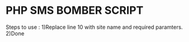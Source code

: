 # PHP SMS BOMBER SCRIPT

Steps to use :
1)Replace line 10 with site name and required paramters.
2)Done

